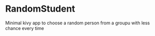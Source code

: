 # RandomStudent
Minimal kivy app to choose a random person from a groupu with less chance every time
